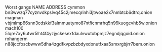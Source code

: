 Worst gangs
NAME        ADDRESS
cymmon      bn3wwzq77cyznvdkpslvq45c2jmecqrinhi3jtwoae2x7nmbtcb6dtrq.onion
magman      vbjmlmp66snn3cdskkf3almmuatymo87ntficnmrhq5n99kuogcvhb5w.onion
mach100     5lqre7xy6utwr5lht4f4yzjyckesexfdaulvwutobpmjz7egndjqgoid.onion
rohangerm   n88jccfoscbwww5dha4zgdfkvpzbzbdyxdonutfxaa5smxrgbjrr7bem.onion
